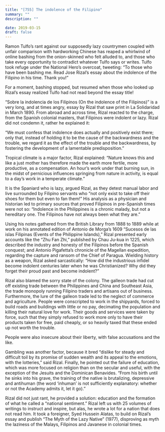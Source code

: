 ```yaml
---
title: "[755] The indolence of the Filipino"
summary: ""
description: ""

date: 2019-03-15
draft: false
---
```


Ramon Tulfo’s rant against our supposedly lazy countrymen coupled with unfair comparison with hardworking Chinese has reaped a whirlwind of online bashing from the onion-skinned who felt alluded to, and those who take every opportunity to contradict whatever Tulfo says or writes. Tulfo took refuge under the National Hero’s overcoat, tweeting: “To those who have been bashing me. Read Jose Rizal’s essay about the indolence of the Filipino in his time. Thank you!”

For a moment, bashing stopped, but resumed when those who looked up Rizal’s essay realized Tulfo had not read beyond the essay title!

“Sobre la indolencia de los Filipinos (On the indolence of the Filipinos)” is a very long, and at times angry, essay by Rizal that saw print in La Solidaridad in March 1890. From abroad and across time, Rizal reacted to the charge, from the Spanish colonial masters, that Filipinos were indolent or lazy. Rizal did not condemn it, rather he explained it:

“We must confess that indolence does actually and positively exist there; only that, instead of holding it to be the cause of the backwardness and the trouble, we regard it as the effect of the trouble and the backwardness, by fostering the development of a lamentable predisposition.”

Tropical climate is a major factor, Rizal explained: “Nature knows this and like a just mother has therefore made the earth more fertile, more productive, as a compensation. An hour’s work under that burning sun, in the midst of pernicious influences springing from nature in activity, is equal to a day’s work in a temperate climate.”

It is the Spaniard who is lazy, argued Rizal, as they detest manual labor and live surrounded by Filipino servants who “not only exist to take off their shoes for them but even to fan them!” His analysis as a physician and historian led to primary sources that proved Filipinos in pre-Spanish times were not so: “Indolence in the Philippines is a chronic malady, but not a hereditary one. The Filipinos have not always been what they are.”

Using his notes gathered from the British Library from 1888 to 1889 while at work on his annotated edition of Antonio de Morga’s 1609 “Sucesos de las islas Filipinas (Events of the Philippine Islands),” Rizal presented early accounts like the “Zhu Fan Zhi,” published by Chau Ju-kua in 1225, which described the industry and honesty of the Filipinos before the Spanish conquest; and Antonio Pigafetta’s chronicle of the Magellan expedition, regarding the capture and ransom of the Chief of Paragua. Wielding history as a weapon, Rizal asked sarcastically: “How did the industrious infidel become indolent centuries later when he was Christianized? Why did they forget their proud past and become indolent?”

Rizal also blamed the sorry state of the colony. The galleon trade had cut off existing trade between the Philippines and China and Southeast Asia, the trade monopoly running Filipino traders and artisans out of business. Furthermore, the lure of the galleon trade led to the neglect of commerce and agriculture. People were conscripted to work in the shipyards, forced to build roads and buildings with little or no pay, decimating the population and killing their natural love for work. Their goods and services were taken by force, such that they simply refused to work more only to have their products taken for free, paid cheaply, or so heavily taxed that these ended up not worth the trouble.

People were also insecure about their liberty, with false accusations and the like.

Gambling was another factor, because it bred “dislike for steady and difficult toil by its promise of sudden wealth and its appeal to the emotions, with the lotteries,” said Rizal. Finally, he pointed out the failure of education, which was more focused on religion than on the secular and useful, with the exception of the Jesuits and the Dominican Benavides. “From his birth until he sinks into his grave, the training of the native is brutalizing, depressive and antihuman (the word ‘inhuman’ is not sufficiently explanatory: whether or not the Academy admits it, let it go).”

Rizal did not just rant, he provided a solution: education and the formation of what he called a “national sentiment.” Rizal left us with 25 volumes of writings to instruct and inspire, but alas, he wrote a lot for a nation that does not read him. It took a foreigner, Syed Hussein Alatas, to build on Rizal’s essay and publish “The Myth of the Lazy Native” (1977), disproving as myth the laziness of the Malays, Filipinos and Javanese in colonial times.
